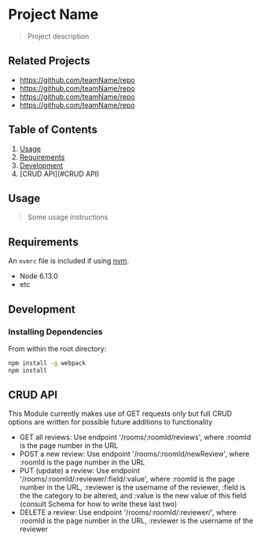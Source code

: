 # Project Name

> Project description

## Related Projects

  - https://github.com/teamName/repo
  - https://github.com/teamName/repo
  - https://github.com/teamName/repo
  - https://github.com/teamName/repo

## Table of Contents

1. [Usage](#Usage)
2. [Requirements](#requirements)
3. [Development](#development)
4. [CRUD API](#CRUD API)

## Usage

> Some usage instructions

## Requirements

An `nvmrc` file is included if using [nvm](https://github.com/creationix/nvm).

- Node 6.13.0
- etc

## Development

### Installing Dependencies

From within the root directory:

```sh
npm install -g webpack
npm install
```

## CRUD API
This Module currently makes use of GET requests only but full CRUD options are written for possible future additions to functionality

- GET all reviews: Use endpoint '/rooms/:roomId/reviews', where :roomId is the page number in the URL
- POST a new review: Use endpoint '/rooms/:roomId/newReview', where :roomId is the page number in the URL
- PUT (update) a review: Use endpoint '/rooms/:roomId/:reviewer/:field/:value', where :roomId is the page number in the URL, :reviewer is the username of the reviewer, :field is the the category to be altered, and :value is the new value of this field (consult Schema for how to write these last two)
- DELETE a review: Use endpoint '/rooms/:roomId/:reviewer/', where :roomId is the page number in the URL, :reviewer is the username of the reviewer
